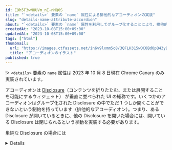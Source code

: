 ```yaml
---
id: E9h5F3wNHUVm_nI-nMQ0S
title: "`<details>` 要素の `name` 属性による排他的なアコーディオンの実装"
slug: "details-name-attribute-accordion"
about: "`<details>` 要素の `name` 属性を利用してグループ化することにより、排他的なアコーディオンを JavaScript なしで実装できます。"
createdAt: "2023-10-08T15:00+09:00"
updatedAt: "2023-10-08T15:00+09:00"
tags: ["html"]
thumbnail:
  url: "https://images.ctfassets.net/in6v9lxmm5c8/3QFLH315wDCOBd0pQ43yDr/ef51686c64b5f807b2c854b8d932b578/accordion_11614.png"
  title: "アコーディオンのイラスト"
published: true
---
```


!> `<details>` 要素の `name` 属性は 2023 年 10 月 8 日現在 Chrome Canary のみ実装されています。

アコーディオンは [Disclosure](https://www.w3.org/WAI/ARIA/apg/patterns/disclosure/)（コンテンツを折りたたむ、または展開することを可能にするウィジェット） が垂直に並べられた UI の総称です。いくつかのアコーディオンはグループ化された Disclosure の中でただ 1 つしか開くことができないという制約を持っています（排他的なアコーディオン）。つまり、ある Disclosure が開いているときに、他の Disclosure を開いた場合には、開いている Disclosure は閉じられるという挙動を実装する必要があります。

単純な Disclosure の場合には [<details>](https://developer.mozilla.org/ja/docs/Web/HTML/Element/details) 要素を利用することで JavaScript を用いずとも実装できます。しかし、排他的なアコーディオンを実装する場合には、他の Disclosure が開いているかどうかの状態を保持する必要があるため、JavaScript を用いた実装が必要でした。

ですが、[HTML Living Standard に追加された](https://github.com/whatwg/html/pull/9400) `name` 属性を利用して `<details>` 要素をグループ化することによって、JavaScript を用いずとも排他的なアコーディオンを実装できるようになりました。

## `<details>` 要素の `name` 属性を利用した排他的アコーディオンの実装

それでは実際に `<details>` 要素の `name` 属性を利用して排他的なアコーディオンを実装してみましょう。ラジオボタンと同じように、グループ化したい `<details>` 要素に同じ `name` 属性を設定します。HTML Living Standard によれば、`<details>` 要素をグループ化する場合には `<section>` 要素のような包含要素でまとめることが推奨されています。

```html
<section>
  <details name="accordion">
    <summary>Accordion 1</summary>
    <p>Content 1</p>
  </details>
  <details name="accordion">
    <summary>Accordion 2</summary>
    <p>Content 2</p>
  </details>
  <details name="accordion">
    <summary>Accordion 3</summary>
    <p>Content 3</p>
  </details>
</section>
```

上記のコードは Chrome Canary で動作を確認できます。

<video src="https://videos.ctfassets.net/in6v9lxmm5c8/6nsPODBygjMhZkRAlYQhH6/45ee058fb4c2da008d7cceb1a456ca26/_____2023-10-08_15.37.36.mov" controls></video>

## JavaScript から `open` 属性を設定した場合

グループ化された `<details>` 要素の中で、JavaScript から `open` 属性を設定した場合には、他の `<details>` 要素の `open` 属性は自動的に `false` に設定されます。以下の例を見てみましょう。初期状態では 1 つ目の `<details>` 要素に `open` 属性が設定されて開かれています。

```html
<section>
  <details name="accordion" open id="accordion1">
    <summary>Accordion 1</summary>
    <p>Content 1</p>
  </details>
  <details name="accordion" id="accordion2">
    <summary>Accordion 2</summary>
    <p>Content 2</p>
  </details>
  <details name="accordion" id="accordion3">
    <summary>Accordion 3</summary>
    <p>Content 3</p>
  </details>
</section>

<button>Open Accordion 2</button>
```

次のスクリプトは、ボタンをクリックした時、2 つ目の `<details>` 要素に `open` 属性を設定します。

```js
const button = document.querySelector("button");
const accordion2 = document.querySelector("#accordion2");

button.addEventListener("click", () => {
  accordion2.setAttribute("open", "");
});
```

このコードを実行すると `<details>` 要素を直接操作した時と同様に、2 つ目の `<details>` 要素を開いたことによって、1 つ目の `<details>` 要素が閉じられることがわかります。

<video src="https://videos.ctfassets.net/in6v9lxmm5c8/3qc0Xh0ALBnDKyqgRHgvkJ/736967262d7dd41e3f747ee43aeec4fe/_____2023-10-08_15.53.12.mov" controls></video>

## 同じ `<details>` 要素のグループに複数の `open` 属性を設定した場合

HTML Living Standard によると、同じ `<details>` 要素のグループに複数の `open` 属性を設定してはならないと規定されています。

> A document must not contain more than one details element in the same details name group that has the open attribute present.

https://html.spec.whatwg.org/multipage/interactive-elements.html#the-details-element

実際に Chrome Canary で試してみると、2 つ目と 3 つ目の `open` 属性は無視され、1 つ目の `<details>` 要素のみが開かれます。

```html
<section>
  <details name="accordion" open id="accordion1">
    <summary>Accordion 1</summary>
    <p>Content 1</p>
  </details>
  <details name="accordion" open id="accordion2">
    <summary>Accordion 2</summary>
    <p>Content 2</p>
  </details>
  <details name="accordion" open id="accordion3">
    <summary>Accordion 3</summary>
    <p>Content 3</p>
  </details>
</section>
```

## 参考 - [Accordion | Open

UI](https://open-ui.org/components/accordion.research/) - [4.11.1 The details
element(WHATWG)](https://html.spec.whatwg.org/multipage/interactive-elements.html#the-details-element)
